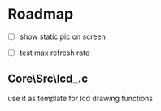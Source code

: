 # Roadmap
- [ ] show static pic on screen 
- [ ] test max refresh rate 


## Core\Src\lcd_.c 
use it as template for lcd drawing functions